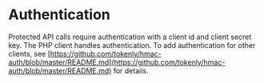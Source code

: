# Authentication

Protected API calls require authentication with a client id and client secret key.  The PHP client handles authentication.  To add authentication for other clients, see [https://github.com/tokenly/hmac-auth/blob/master/README.md](https://github.com/tokenly/hmac-auth/blob/master/README.md) for details.
